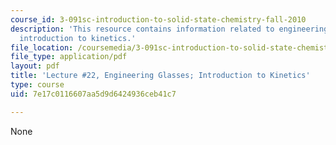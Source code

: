 ```yaml
---
course_id: 3-091sc-introduction-to-solid-state-chemistry-fall-2010
description: 'This resource contains information related to engineering glass properties:
  introduction to kinetics.'
file_location: /coursemedia/3-091sc-introduction-to-solid-state-chemistry-fall-2010/7e17c0116607aa5d9d6424936ceb41c7_MIT3_091SCF09_lec22.pdf
file_type: application/pdf
layout: pdf
title: 'Lecture #22, Engineering Glasses; Introduction to Kinetics'
type: course
uid: 7e17c0116607aa5d9d6424936ceb41c7

---
```

None